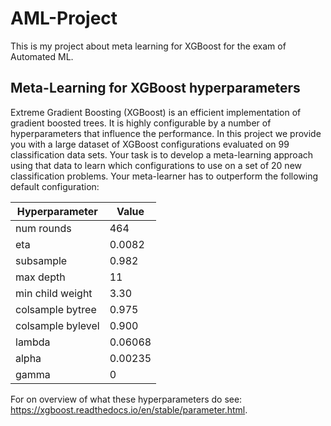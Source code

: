 # AML-Project
This is my project about meta learning for XGBoost for the exam of Automated ML.

## Meta-Learning for XGBoost hyperparameters
Extreme Gradient Boosting (XGBoost) is an efficient implementation of gradient boosted trees.
It is highly configurable by a number of hyperparameters that influence the performance. In
this project we provide you with a large dataset of XGBoost configurations evaluated on 99
classification data sets.
Your task is to develop a meta-learning approach using that data to learn which configurations to
use on a set of 20 new classification problems.
Your meta-learner has to outperform the following default configuration:

| Hyperparameter     | Value  |
|--------------------|--------|
| num rounds         | 464    |
| eta                | 0.0082 |
| subsample          | 0.982  |
| max depth          | 11     |
| min child weight   | 3.30   |
| colsample bytree   | 0.975  |
| colsample bylevel  | 0.900  |
| lambda             | 0.06068|
| alpha              | 0.00235|
| gamma              | 0      |

For on overview of what these hyperparameters do see:
https://xgboost.readthedocs.io/en/stable/parameter.html.












